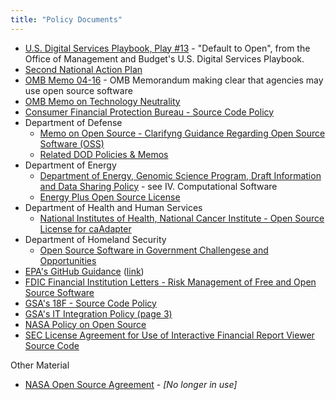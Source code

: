 ```yaml
---
title: "Policy Documents"
---
```


* [U.S. Digital Services Playbook, Play #13](https://playbook.cio.gov) - "Default to Open", from the Office of Management and Budget's U.S. Digital Services Playbook.
* [Second National Action Plan](http://www.whitehouse.gov/sites/default/files/microsites/ostp/new_nap_commitments_report_092314.pdf)
* [OMB Memo 04-16](http://www.whitehouse.gov/omb/memoranda_fy04_m04-16) - OMB Memorandum making clear that agencies may use open source software
* [OMB Memo on Technology Neutrality](http://www.whitehouse.gov/sites/default/files/omb/assets/egov_docs/memotociostechnologyneutrality.pdf) 
* [Consumer Financial Protection Bureau - Source Code Policy](https://github.com/cfpb/source-code-policy)
* Department of Defense
  * [Memo on Open Source - Clarifyng Guidance Regarding Open Source Software (OSS)](http://dodcio.defense.gov/Portals/0/Documents/FOSS/2009OSS.pdf)
  * [Related DOD Policies & Memos](http://mil-oss.org/resources/articles-papers-presentations)
* Department of Energy
  * [Department of Energy, Genomic Science Program, Draft Information and Data Sharing Policy](http://genomicscience.energy.gov/datasharing/) - see IV. Computational Software
  * [Energy Plus Open Source License](http://apps1.eere.energy.gov/buildings/energyplus/pdfs/open_source_agreement.pdf)
* Department of Health and Human Services
  * [National Institutes of Health, National Cancer Institute - Open Source License for caAdapter](https://wiki.nci.nih.gov/display/caCORE/caBIG+Open+Source+Software+License+for+caAdapter)
* Department of Homeland Security
  * [Open Source Software in Government Challengese and Opportunities](http://www.scribd.com/doc/226768938/Open-Source-Software-in-Government-Challenges-and-Opportunities)
* [EPA's GitHub Guidance](https://github.com/18F/open-source-program/blob/gh-pages/files/GitHub%20Guidance%20_%20Web%20Guide%20_%20US%20EPA.pdf?raw=true) ([link](http://www2.epa.gov/webguide/github-guidance))
* [FDIC Financial Institution Letters - Risk Management of Free and Open Source Software](http://www.fdic.gov/news/news/financial/2004/FIL11404a.html)
* [GSA's 18F - Source Code Policy](https://github.com/18F/source-code-policy)
* [GSA's IT Integration Policy (page 3)](http://gsa.gov/portal/mediaId/195155/fileName/CIO_IL-14-03_Information_Technology_(IT)_Integration_Policy_(Signed_on_July_24__2014)_(With_live_links).action)
* [NASA Policy on Open Source](http://nodis3.gsfc.nasa.gov/displayDir.cfm?t=NPR&c=2210&s=1C)
* [SEC License Agreement for Use of Interactive Financial Report Viewer Source Code](http://www.sec.gov/spotlight/xbrl/xbrlviewerlicense.htm)


Other Material  
* [NASA Open Source Agreement](http://opensource.org/licenses/NASA-1.3) - *[No longer in use]*

